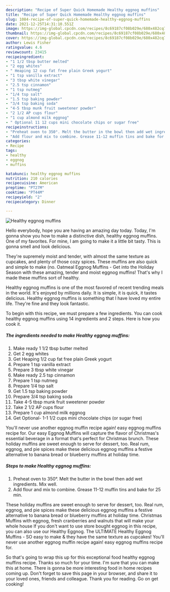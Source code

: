```yaml
---
description: "Recipe of Super Quick Homemade Healthy eggnog muffins"
title: "Recipe of Super Quick Homemade Healthy eggnog muffins"
slug: 1084-recipe-of-super-quick-homemade-healthy-eggnog-muffins
date: 2021-12-25T14:31:10.551Z
image: https://img-global.cpcdn.com/recipes/8c69187cf08b029e/680x482cq70/healthy-eggnog-muffins-recipe-main-photo.jpg
thumbnail: https://img-global.cpcdn.com/recipes/8c69187cf08b029e/680x482cq70/healthy-eggnog-muffins-recipe-main-photo.jpg
cover: https://img-global.cpcdn.com/recipes/8c69187cf08b029e/680x482cq70/healthy-eggnog-muffins-recipe-main-photo.jpg
author: Lewis Fisher
ratingvalue: 4.6
reviewcount: 23415
recipeingredient:
- "1 1/2 tbsp butter melted"
- "2 egg whites"
- " Heaping 12 cup fat free plain Greek yogurt"
- "1 tsp vanilla extract"
- "3 tbsp white vinegar"
- "2.5 tsp cinnamon"
- "1 tsp nutmeg"
- "1/4 tsp salt"
- "1.5 tsp baking powder"
- "3/4 tsp baking soda"
- "4-5 tbsp munk fruit sweetener powder"
- "2 1/2 AP cups flour"
- "1 cup almond milk eggnog"
- " Optional 11 12 cups mini chocolate chips or sugar free"
recipeinstructions:
- "Preheat oven to 350°. Melt the butter in the bowl then add wet ingredients. Mix well."
- "Add flour and mix to combine. Grease 11-12 muffin tins and bake for 25 min."
categories:
- Recipe
tags:
- healthy
- eggnog
- muffins

katakunci: healthy eggnog muffins 
nutrition: 210 calories
recipecuisine: American
preptime: "PT27M"
cooktime: "PT44M"
recipeyield: "2"
recipecategory: Dinner

---
```



![Healthy eggnog muffins](https://img-global.cpcdn.com/recipes/8c69187cf08b029e/680x482cq70/healthy-eggnog-muffins-recipe-main-photo.jpg)

Hello everybody, hope you are having an amazing day today. Today, I'm gonna show you how to make a distinctive dish, healthy eggnog muffins. One of my favorites. For mine, I am going to make it a little bit tasty. This is gonna smell and look delicious.

They&#39;re supremely moist and tender, with almost the same texture as cupcakes, and plenty of those cozy spices. These muffins are also quick and simple to make (no. Oatmeal Eggnog Muffins - Get into the Holiday Season with these amazing, tender and moist eggnog muffins! That&#39;s why I made these muffins sort of healthy.

Healthy eggnog muffins is one of the most favored of recent trending meals in the world. It's enjoyed by millions daily. It is simple, it is quick, it tastes delicious. Healthy eggnog muffins is something that I have loved my entire life. They're fine and they look fantastic.


To begin with this recipe, we must prepare a few ingredients. You can cook healthy eggnog muffins using 14 ingredients and 2 steps. Here is how you cook it.

<!--inarticleads1-->

##### The ingredients needed to make Healthy eggnog muffins:

1. Make ready 1 1/2 tbsp butter melted
1. Get 2 egg whites
1. Get  Heaping 1/2 cup fat free plain Greek yogurt
1. Prepare 1 tsp vanilla extract
1. Prepare 3 tbsp white vinegar
1. Make ready 2.5 tsp cinnamon
1. Prepare 1 tsp nutmeg
1. Prepare 1/4 tsp salt
1. Get 1.5 tsp baking powder
1. Prepare 3/4 tsp baking soda
1. Take 4-5 tbsp munk fruit sweetener powder
1. Take 2 1/2 AP cups flour
1. Prepare 1 cup almond milk eggnog
1. Get  Optional- 1-1 1/2 cups mini chocolate chips (or sugar free)


You&#39;ll never use another eggnog muffin recipe again! easy eggnog muffins recipe for. Our easy Eggnog Muffins will capture the flavor of Christmas&#39;s essential beverage in a format that&#39;s perfect for Christmas brunch. These holiday muffins are sweet enough to serve for dessert, too. Real rum, eggnog, and pie spices make these delicious eggnog muffins a festive alternative to banana bread or blueberry muffins at holiday time. 

<!--inarticleads2-->

##### Steps to make Healthy eggnog muffins:

1. Preheat oven to 350°. Melt the butter in the bowl then add wet ingredients. Mix well.
1. Add flour and mix to combine. Grease 11-12 muffin tins and bake for 25 min.


These holiday muffins are sweet enough to serve for dessert, too. Real rum, eggnog, and pie spices make these delicious eggnog muffins a festive alternative to banana bread or blueberry muffins at holiday time. Christmas Muffins with eggnog, fresh cranberries and walnuts that will make your whole house If you don&#39;t want to use store bought eggnog in this recipe, you can also use our Healthy Eggnog. The ULTIMATE Healthy Eggnog Muffins - SO easy to make &amp; they have the same texture as cupcakes! You&#39;ll never use another eggnog muffin recipe again! easy eggnog muffins recipe for. 

So that's going to wrap this up for this exceptional food healthy eggnog muffins recipe. Thanks so much for your time. I'm sure that you can make this at home. There is gonna be more interesting food in home recipes coming up. Don't forget to save this page in your browser, and share it to your loved ones, friends and colleague. Thank you for reading. Go on get cooking!
